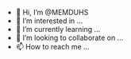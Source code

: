 - 👋 Hi, I’m @MEMDUHS
- 👀 I’m interested in ...
- 🌱 I’m currently learning ...
- 💞️ I’m looking to collaborate on ...
- 📫 How to reach me ...

<!---
MEMDUHS/MEMDUHS is a ✨ special ✨ repository because its `README.md` (this file) appears on your GitHub profile.
You can click the Preview link to take a look at your changes.
--->
